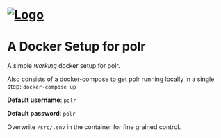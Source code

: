 # [![Logo](http://i.imgur.com/aOtrJNz.png)](https://polrproject.org)
# A Docker Setup for polr

A simple *working* docker setup for polr.

Also consists of a docker-compose to get polr running locally in a single step: `docker-compose up`

**Default username**: `polr`

**Default password**: `polr` 

Overwrite `/src/.env` in the container for fine grained control.
